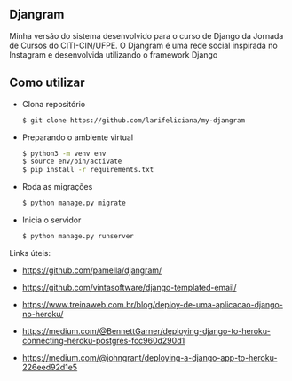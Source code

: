 ## Djangram
Minha versão do sistema desenvolvido para o curso de Django da Jornada de Cursos do CITI-CIN/UFPE. 
O Djangram é uma rede social inspirada no Instagram e desenvolvida utilizando o framework Django


## Como utilizar
* Clona repositório
  ```bash
  $ git clone https://github.com/larifeliciana/my-djangram
  ```
* Preparando o ambiente virtual
  ```bash
  $ python3 -m venv env
  $ source env/bin/activate
  $ pip install -r requirements.txt
  ```
* Roda as migrações
  ```bash
  $ python manage.py migrate
  ```
* Inicia o servidor
  ```bash
  $ python manage.py runserver
  ```
 
 Links úteis:
 
 * https://github.com/pamella/djangram/
 
 * https://github.com/vintasoftware/django-templated-email/
 
* https://www.treinaweb.com.br/blog/deploy-de-uma-aplicacao-django-no-heroku/
 
* https://medium.com/@BennettGarner/deploying-django-to-heroku-connecting-heroku-postgres-fcc960d290d1
 
* https://medium.com/@johngrant/deploying-a-django-app-to-heroku-226eed92d1e5
